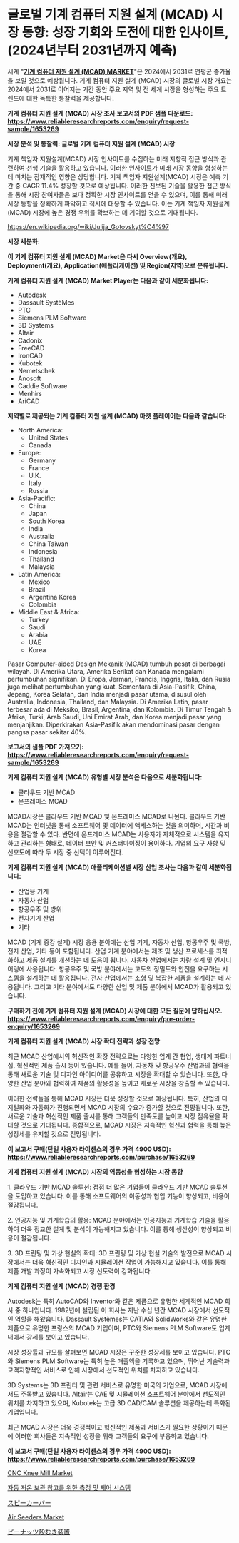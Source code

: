 <p><h1>글로벌 기계 컴퓨터 지원 설계 (MCAD) 시장 동향: 성장 기회와 도전에 대한 인사이트, (2024년부터 2031년까지 예측)</h1></p><p>세계 "<strong><a href="https://www.reliableresearchreports.com/mechanical-computer-aided-design-mcad--r1653269">기계 컴퓨터 지원 설계 (MCAD) MARKET</a></strong>"은 2024에서 2031로 연평균 증가율을 보일 것으로 예상됩니다. 기계 컴퓨터 지원 설계 (MCAD) 시장의 글로벌 시장 개요는 2024에서 2031로 이어지는 기간 동안 주요 지역 및 전 세계 시장을 형성하는 주요 트렌드에 대한 독특한 통찰력을 제공합니다.</p>
<p><strong>기계 컴퓨터 지원 설계 (MCAD) 시장 조사 보고서의 PDF 샘플 다운로드: <a href="https://www.reliableresearchreports.com/enquiry/request-sample/1653269">https://www.reliableresearchreports.com/enquiry/request-sample/1653269</a></strong></p>
<p><strong>시장 분석 및 통찰력: 글로벌 기계 컴퓨터 지원 설계 (MCAD) 시장</strong></p>
<p><p>기계 책임자 지원설계(MCAD) 시장 인사이트를 수집하는 미래 지향적 접근 방식과 관련하여 선행 기술을 활용하고 있습니다. 이러한 인사이트가 미래 시장 동향을 형성하는 데 미치는 잠재적인 영향은 상당합니다. 기계 책임자 지원설계(MCAD) 시장은 예측 기간 중 CAGR 11.4% 성장할 것으로 예상됩니다. 이러한 진보된 기술을 활용한 접근 방식을 통해 시장 참여자들은 보다 정확한 시장 인사이트를 얻을 수 있으며, 이를 통해 미래 시장 동향을 정확하게 파악하고 적시에 대응할 수 있습니다. 이는 기계 책임자 지원설계(MCAD) 시장에 높은 경쟁 우위를 확보하는 데 기여할 것으로 기대됩니다.</p></p>
<p><a href="%7CAUTHORITHY_DOMAIN_URL%7C">https://en.wikipedia.org/wiki/Julija_Gotovskyt%C4%97</a></p>
<p><strong>시장 세분화:</strong></p>
<p><strong>이 기계 컴퓨터 지원 설계 (MCAD) Market은 다시 Overview(개요), Deployment(개요), Application(애플리케이션) 및 Region(지역)으로 분류됩니다.</strong></p>
<p><strong>기계 컴퓨터 지원 설계 (MCAD) Market Player는 다음과 같이 세분화됩니다:</strong></p>
<p><ul><li>Autodesk</li><li>Dassault SystèMes</li><li>PTC</li><li>Siemens PLM Software</li><li>3D Systems</li><li>Altair</li><li>Cadonix</li><li>FreeCAD</li><li>IronCAD</li><li>Kubotek</li><li>Nemetschek</li><li>Anosoft</li><li>Caddie Software</li><li>Menhirs</li><li>AriCAD</li></ul></p>
<p><strong>지역별로 제공되는 기계 컴퓨터 지원 설계 (MCAD) 마켓 플레이어는 다음과 같습니다:</strong></p>
<p><ul>
    <li>
        North America:
        <ul>
            <li>United States</li>
            <li>Canada</li>
        </ul>
    </li>
    <li>
        Europe:
        <ul>
            <li>Germany</li>
            <li>France</li>
            <li>U.K.</li>
            <li>Italy</li>
            <li>Russia</li>
        </ul>
    </li>
    <li>
        Asia-Pacific:
        <ul>
            <li>China</li>
            <li>Japan</li>
            <li>South Korea</li>
            <li>India</li>
            <li>Australia</li>
            <li>China Taiwan</li>
            <li>Indonesia</li>
            <li>Thailand</li>
            <li>Malaysia</li>
        </ul>
    </li>
    <li>
        Latin America:
        <ul>
            <li>Mexico</li>
            <li>Brazil</li>
            <li>Argentina Korea</li>
            <li>Colombia</li>
        </ul>
    </li>
    <li>
        Middle East & Africa:
        <ul>
            <li>Turkey</li>
            <li>Saudi</li>
            <li>Arabia</li>
            <li>UAE</li>
            <li>Korea</li>
        </ul>
    </li>
    </ul></p>
<p><p>Pasar Computer-aided Design Mekanik (MCAD) tumbuh pesat di berbagai wilayah. Di Amerika Utara, Amerika Serikat dan Kanada mengalami pertumbuhan signifikan. Di Eropa, Jerman, Prancis, Inggris, Italia, dan Rusia juga melihat pertumbuhan yang kuat. Sementara di Asia-Pasifik, China, Jepang, Korea Selatan, dan India menjadi pasar utama, disusul oleh Australia, Indonesia, Thailand, dan Malaysia. Di Amerika Latin, pasar terbesar ada di Meksiko, Brasil, Argentina, dan Kolombia. Di Timur Tengah & Afrika, Turki, Arab Saudi, Uni Emirat Arab, dan Korea menjadi pasar yang menjanjikan. Diperkirakan Asia-Pasifik akan mendominasi pasar dengan pangsa pasar sekitar 40%.</p></p>
<p><strong>보고서의 샘플 PDF 가져오기: <a href="https://www.reliableresearchreports.com/enquiry/request-sample/1653269">https://www.reliableresearchreports.com/enquiry/request-sample/1653269</a></strong></p>
<p><strong>기계 컴퓨터 지원 설계 (MCAD) 유형별 시장 분석은 다음으로 세분화됩니다:</strong></p>
<p><ul><li>클라우드 기반 MCAD</li><li>온프레미스 MCAD</li></ul></p>
<p><p>MCAD시장은 클라우드 기반 MCAD 및 온프레미스 MCAD로 나뉜다. 클라우드 기반 MCAD는 인터넷을 통해 소프트웨어 및 데이터에 액세스하는 것을 의미하며, 시간과 비용을 절감할 수 있다. 반면에 온프레미스 MCAD는 사용자가 자체적으로 시스템을 유지하고 관리하는 형태로, 데이터 보안 및 커스터마이징이 용이하다. 기업의 요구 사항 및 선호도에 따라 두 시장 중 선택이 이루어진다.</p></p>
<p><strong>기계 컴퓨터 지원 설계 (MCAD) 애플리케이션별 시장 산업 조사는 다음과 같이 세분화됩니다:</strong></p>
<p><ul><li>산업용 기계</li><li>자동차 산업</li><li>항공우주 및 방위</li><li>전자기기 산업</li><li>기타</li></ul></p>
<p><p>MCAD (기계 증강 설계) 시장 응용 분야에는 산업 기계, 자동차 산업, 항공우주 및 국방, 전자 산업, 기타 등이 포함됩니다. 산업 기계 분야에서는 제조 및 생산 프로세스를 최적화하고 제품 설계를 개선하는 데 도움이 됩니다. 자동차 산업에서는 차량 설계 및 엔지니어링에 사용됩니다. 항공우주 및 국방 분야에서는 고도의 정밀도와 안전을 요구하는 시스템을 설계하는 데 활용됩니다. 전자 산업에서는 소형 및 복잡한 제품을 설계하는 데 사용됩니다. 그리고 기타 분야에서도 다양한 산업 및 제품 분야에서 MCAD가 활용되고 있습니다.</p></p>
<p><strong>구매하기 전에 기계 컴퓨터 지원 설계 (MCAD) 시장에 대한 모든 질문에 답하십시오. <a href="https://www.reliableresearchreports.com/enquiry/pre-order-enquiry/1653269">https://www.reliableresearchreports.com/enquiry/pre-order-enquiry/1653269</a></strong></p>
<p><strong>기계 컴퓨터 지원 설계 (MCAD) 시장 확대 전략과 성장 전망</strong></p>
<p><p>최근 MCAD 산업에서의 혁신적인 확장 전략으로는 다양한 업계 간 협업, 생태계 파트너십, 혁신적인 제품 출시 등이 있습니다. 예를 들어, 자동차 및 항공우주 산업과의 협력을 통해 새로운 기술 및 디자인 아이디어를 공유하고 시장을 확대할 수 있습니다. 또한, 다양한 산업 분야와 협력하여 제품의 활용성을 높이고 새로운 시장을 창출할 수 있습니다.</p><p>이러한 전략들을 통해 MCAD 시장은 더욱 성장할 것으로 예상됩니다. 특히, 산업의 디지털화와 자동화가 진행되면서 MCAD 시장의 수요가 증가할 것으로 전망됩니다. 또한, 새로운 기술과 혁신적인 제품 출시를 통해 고객들의 만족도를 높이고 시장 점유율을 확대할 것으로 기대됩니다. 종합적으로, MCAD 시장은 지속적인 혁신과 협력을 통해 높은 성장세를 유지할 것으로 전망됩니다.</p></p>
<p><strong>이 보고서 구매(단일 사용자 라이센스의 경우 가격 4900 USD): <a href="https://www.reliableresearchreports.com/purchase/1653269">https://www.reliableresearchreports.com/purchase/1653269</a></strong></p>
<p><strong>기계 컴퓨터 지원 설계 (MCAD) 시장의 역동성을 형성하는 시장 동향</strong></p>
<p><p>1. 클라우드 기반 MCAD 솔루션: 점점 더 많은 기업들이 클라우드 기반 MCAD 솔루션을 도입하고 있습니다. 이를 통해 소프트웨어의 이동성과 협업 기능이 향상되고, 비용이 절감됩니다.</p><p>2. 인공지능 및 기계학습의 활용: MCAD 분야에서는 인공지능과 기계학습 기술을 활용하여 더욱 정교한 설계 및 분석이 가능해지고 있습니다. 이를 통해 생산성이 향상되고 비용이 절감됩니다.</p><p>3. 3D 프린팅 및 가상 현실의 확대: 3D 프린팅 및 가상 현실 기술의 발전으로 MCAD 시장에서는 더욱 혁신적인 디자인과 시뮬레이션 작업이 가능해지고 있습니다. 이를 통해 제품 개발 과정이 가속화되고 시장 선도력이 강화됩니다.</p></p>
<p><strong>기계 컴퓨터 지원 설계 (MCAD) 경쟁 환경</strong></p>
<p><p>Autodesk는 특히 AutoCAD와 Inventor와 같은 제품으로 유명한 세계적인 MCAD 회사 중 하나입니다. 1982년에 설립된 이 회사는 지난 수십 년간 MCAD 시장에서 선도적인 역할을 해왔습니다. Dassault Systèmes는 CATIA와 SolidWorks와 같은 유명한 제품으로 유명한 프랑스의 MCAD 기업이며, PTC와 Siemens PLM Software도 업계 내에서 강세를 보이고 있습니다.</p><p>시장 성장률과 규모를 살펴보면 MCAD 시장은 꾸준한 성장세를 보이고 있습니다. PTC와 Siemens PLM Software는 특히 높은 매출액을 기록하고 있으며, 뛰어난 기술력과 고객지향적인 서비스로 인해 시장에서 선도적인 위치를 차지하고 있습니다.</p><p>3D Systems는 3D 프린터 및 관련 서비스로 유명한 미국의 기업으로, MCAD 시장에서도 주목받고 있습니다. Altair는 CAE 및 시뮬레이션 소프트웨어 분야에서 선도적인 위치를 차지하고 있으며, Kubotek는 고급 3D CAD/CAM 솔루션을 제공하는데 특화된 기업입니다.</p><p>최근 MCAD 시장은 더욱 경쟁적이고 혁신적인 제품과 서비스가 필요한 상황이기 때문에 이러한 회사들은 지속적인 성장을 위해 고객들의 요구에 부응하고 있습니다.</p></p>
<p><strong>이 보고서 구매(단일 사용자 라이센스의 경우 가격 4900 USD): <a href="https://www.reliableresearchreports.com/purchase/1653269">https://www.reliableresearchreports.com/purchase/1653269</a></strong></p>
<p><p><a href="https://medium.com/@paulmcglynn6456/global-cnc-knee-mill-industry-types-applications-market-players-regional-growth-analysis-and-80facf805867">CNC Knee Mill Market</a></p><p><a href="https://github.com/KellyLyncyh543964/Market-Research-Report-List-3/blob/main/582975491431.md">자동 저온 보관 창고를 위한 측정 및 제어 시스템</a></p><p><a href="https://medium.com/@johnson154chris/%E3%82%B9%E3%83%94%E3%83%BC%E3%82%AB%E3%83%BC%E3%83%90%E3%83%BC%E3%83%9E%E3%83%BC%E3%82%B1%E3%83%83%E3%83%88%E5%B1%95%E6%9C%9B-%E5%AE%8C%E5%85%A8%E3%81%AA%E6%A5%AD%E7%95%8C%E5%88%86%E6%9E%90-2024%E5%B9%B4%E3%81%8B%E3%82%892031%E5%B9%B4%E3%81%BE%E3%81%A7-3255e925dcf0">スピーカーバー</a></p><p><a href="https://medium.com/@janetvalentinh15/analyzing-air-seeders-market-dynamics-and-growth-drivers-and-forecasted-for-period-from-2024-to-4d872159ae93">Air Seeders Market</a></p><p><a href="https://github.com/roulaayoub-saad/Market-Research-Report-List-3/blob/main/672552173479.md">ピーナッツ殻むき装置</a></p></p>